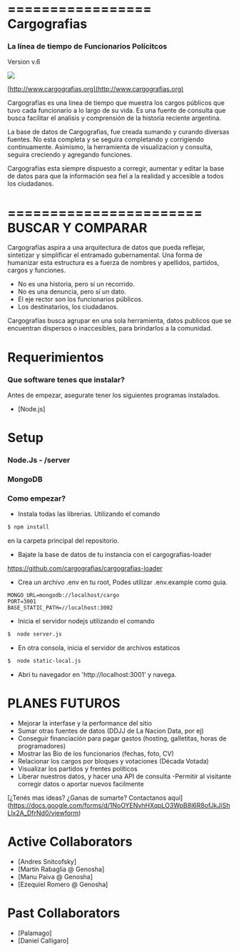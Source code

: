=================
Cargografias 
=================
### La línea de tiempo de Funcionarios Polícitcos

Version v.6

<img src="http://40.media.tumblr.com/71df2704f63865f5d42697631e73d4f5/tumblr_nfmcfzeGMG1qeky8ko1_1280.jpg">

[http://www.cargografias.org](http://www.cargografias.org)



Cargografías es una linea de tiempo que muestra los cargos públicos que tuvo cada funcionario a lo largo de su vida. Es una fuente de consulta que busca facilitar el analisis y comprensión de la historia reciente argentina.

La base de datos de Cargografias, fue creada sumando y curando diversas fuentes. No esta completa y se seguira completando y corrigiendo continuamente. Asimismo, la herramienta de visualizacion y consulta, seguira creciendo y agregando funciones.

Cargografías esta siempre dispuesto a corregir, aumentar y editar la base de datos para que la información sea fiel a la realidad y accesible a todos los ciudadanos.


=======================
BUSCAR Y COMPARAR 
=========================
Cargografías aspira a una arquitectura de datos que pueda reflejar, sintetizar y simplificar el entramado gubernamental. Una forma de humanizar esta estructura es a fuerza de nombres y apellidos, partidos, cargos y funciones.


* No es una historia, pero sí un recorrido.
* No es una denuncia, pero sí un dato.
* El eje rector son los funcionarios públicos.
* Los destinatarios, los ciudadanos. 


Cargografías busca agrupar en una sola herramienta, datos publicos que se encuentran dispersos o inaccesibles, para brindarlos a la comunidad.



Requerimientos
==============


### Que software tenes que instalar?


Antes de empezar, asegurate tener los siguientes programas instalados.
* [Node.js]


Setup
=========


### Node.Js - /server
### MongoDB 

### Como empezar?

* Instala todas las librerias. Utilizando el comando

```bash
$ npm install
```
 en la carpeta principal del repositorio.  

* Bajate la base de datos de tu instancia con el cargografias-loader

https://github.com/cargografias/cargografias-loader


* Crea un archivo .env en tu root, Podes utilizar .env.example como guia.
```text
MONGO_URL=mongodb://localhost/cargo
PORT=3001
BASE_STATIC_PATH=//localhost:3002
```

* Inicia el servidor nodejs utilizando el comando

```bash
$  node server.js 
```

* En otra consola, inicia el servidor de archivos estaticos 

```bash
$  node static-local.js
```

* Abri tu navegador en 'http://localhost:3001' y navega.



PLANES FUTUROS 
========================

- Mejorar la interfase y la performance del sitio 
- Sumar otras fuentes de datos (DDJJ de La Nacion Data, por ej) 
- Conseguir financiación para pagar gastos (hosting, galletitas, horas de programadores) 
- Mostrar las Bio de los funcionarios (fechas, foto, CV) 
- Relacionar los cargos por bloques y votaciones (Década Votada) 
- Visualizar los partidos y frentes políticos 
- Liberar nuestros datos, y hacer una API de consulta 
 -Permitir al visitante corregir datos o aportar nuevos facilmente 

[¿Tenés mas ideas? ¿Ganas de sumarte? Contactanos aqui]
(https://docs.google.com/forms/d/1NoOYENvhHXqpLO3WpB8l6R8ofJkJiShLlx2A_DfrNd0/viewform)


Active Collaborators
=======
* [Andres Snitcofsky] 
* [Martín Rabaglia @ Genosha] 
* [Manu Paiva @ Genosha]
* [Ezequiel Romero @ Genosha]


Past Collaborators
=========
* [Palamago]
* [Daniel Calligaro]


